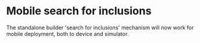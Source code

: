 # Mobile search for inclusions

The standalone builder 'search for inclusions' mechanism will now work
for mobile deployment, both to device and simulator.